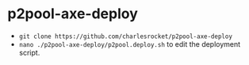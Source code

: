 # p2pool-axe-deploy
* `git clone https://github.com/charlesrocket/p2pool-axe-deploy`
* `nano ./p2pool-axe-deploy/p2pool.deploy.sh` to edit the deployment script.
